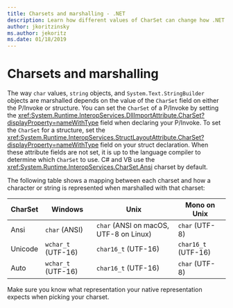 ```yaml
---
title: Charsets and marshalling - .NET
description: Learn how different values of CharSet can change how .NET marshals your data to native code.
author: jkoritzinsky
ms.author: jekoritz
ms.date: 01/18/2019
---
```


# Charsets and marshalling

The way `char` values, `string` objects, and `System.Text.StringBuilder` objects are marshalled depends on the value of the `CharSet` field on either the P/Invoke or structure. You can set the `CharSet` of a P/Invoke by setting the <xref:System.Runtime.InteropServices.DllImportAttribute.CharSet?displayProperty=nameWithType> field when declaring your P/Invoke. To set the `CharSet` for a structure, set the <xref:System.Runtime.InteropServices.StructLayoutAttribute.CharSet?displayProperty=nameWithType> field on your struct declaration. When these attribute fields are not set, it is up to the language compiler to determine which `CharSet` to use. C# and VB use the <xref:System.Runtime.InteropServices.CharSet.Ansi> charset by default.

The following table shows a mapping between each charset and how a character or string is represented when marshalled with that charset:

| CharSet | Windows            | Unix                                   | Mono on Unix        |
|---------|--------------------|----------------------------------------|---------------------|
| Ansi    | `char` (ANSI)      | `char` (ANSI on macOS, UTF-8 on Linux) | `char` (UTF-8)      |
| Unicode | `wchar_t` (UTF-16) | `char16_t` (UTF-16)                    | `char16_t` (UTF-16) |
| Auto    | `wchar_t` (UTF-16) | `char16_t` (UTF-16)                    | `char` (UTF-8)      |

Make sure you know what representation your native representation expects when picking your charset.
